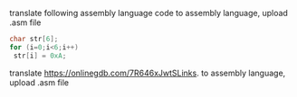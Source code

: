 translate following assembly language code to assembly language, upload .asm file

```cpp
char str[6];
for (i=0;i<6;i++)
 str[i] = 0xA;
```

translate https://onlinegdb.com/7R646xJwtSLinks. to assembly language, upload .asm file
